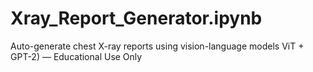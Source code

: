 # Xray_Report_Generator.ipynb
Auto-generate chest X-ray reports using vision-language models ViT + GPT-2) — Educational Use Only
